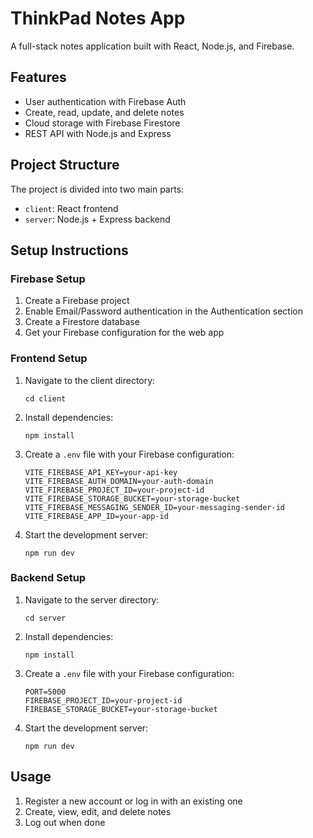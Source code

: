 # ThinkPad Notes App

A full-stack notes application built with React, Node.js, and Firebase.

## Features

- User authentication with Firebase Auth
- Create, read, update, and delete notes
- Cloud storage with Firebase Firestore
- REST API with Node.js and Express

## Project Structure

The project is divided into two main parts:

- `client`: React frontend
- `server`: Node.js + Express backend

## Setup Instructions

### Firebase Setup

1. Create a Firebase project 
2. Enable Email/Password authentication in the Authentication section
3. Create a Firestore database
4. Get your Firebase configuration for the web app 

### Frontend Setup

1. Navigate to the client directory:
   ```
   cd client
   ```

2. Install dependencies:
   ```
   npm install
   ```

3. Create a `.env` file with your Firebase configuration:
   ```
   VITE_FIREBASE_API_KEY=your-api-key
   VITE_FIREBASE_AUTH_DOMAIN=your-auth-domain
   VITE_FIREBASE_PROJECT_ID=your-project-id
   VITE_FIREBASE_STORAGE_BUCKET=your-storage-bucket
   VITE_FIREBASE_MESSAGING_SENDER_ID=your-messaging-sender-id
   VITE_FIREBASE_APP_ID=your-app-id
   ```

4. Start the development server:
   ```
   npm run dev
   ```

### Backend Setup

1. Navigate to the server directory:
   ```
   cd server
   ```

2. Install dependencies:
   ```
   npm install
   ```

3. Create a `.env` file with your Firebase configuration:
   ```
   PORT=5000
   FIREBASE_PROJECT_ID=your-project-id
   FIREBASE_STORAGE_BUCKET=your-storage-bucket
   ```

4. Start the development server:
   ```
   npm run dev
   ```

## Usage

1. Register a new account or log in with an existing one
2. Create, view, edit, and delete notes
3. Log out when done

